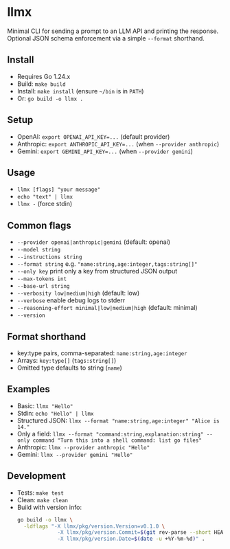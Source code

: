 # llmx

Minimal CLI for sending a prompt to an LLM API and printing the response. Optional JSON schema enforcement via a simple `--format` shorthand.

## Install
- Requires Go 1.24.x
- Build: `make build`
- Install: `make install` (ensure `~/bin` is in `PATH`)
- Or: `go build -o llmx .`

## Setup
- OpenAI: `export OPENAI_API_KEY=...`  (default provider)
- Anthropic: `export ANTHROPIC_API_KEY=...`  (when `--provider anthropic`)
- Gemini: `export GEMINI_API_KEY=...` (when `--provider gemini`)

## Usage
- `llmx [flags] "your message"`
- `echo "text" | llmx`
- `llmx -`  (force stdin)

## Common flags
- `--provider openai|anthropic|gemini` (default: openai)
- `--model string`
- `--instructions string`
- `--format string`  e.g. `"name:string,age:integer,tags:string[]"`
- `--only key`       print only a key from structured JSON output
- `--max-tokens int`
- `--base-url string`
- `--verbosity low|medium|high` (default: low)
- `--verbose` enable debug logs to stderr
- `--reasoning-effort minimal|low|medium|high` (default: minimal)
- `--version`

## Format shorthand
- key:type pairs, comma-separated: `name:string,age:integer`
- Arrays: `key:type[]` (`tags:string[]`)
- Omitted type defaults to string (`name`)

## Examples
- Basic: `llmx "Hello"`
- Stdin: `echo "Hello" | llmx`
- Structured JSON: `llmx --format "name:string,age:integer" "Alice is 14."`
- Only a field: `llmx --format "command:string,explanation:string" --only command "Turn this into a shell command: list go files"`
- Anthropic: `llmx --provider anthropic "Hello"`
- Gemini: `llmx --provider gemini "Hello"`

## Development
- Tests: `make test`
- Clean: `make clean`
- Build with version info:
  ```sh
  go build -o llmx \
    -ldflags "-X llmx/pkg/version.Version=v0.1.0 \
               -X llmx/pkg/version.Commit=$(git rev-parse --short HEAD) \
               -X llmx/pkg/version.Date=$(date -u +%Y-%m-%d)" .
  ```

